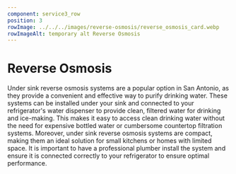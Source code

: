 ```yaml
---
component: service3_row
position: 3
rowImage: ../../../images/reverse-osmosis/reverse_osmosis_card.webp
rowImageAlt: temporary alt Reverse Osmosis
---
```

#  Reverse Osmosis

Under sink reverse osmosis systems are a popular option in San Antonio, as they provide a convenient and effective way to purify drinking water. These systems can be installed under your sink and connected to your refrigerator's water dispenser to provide clean, filtered water for drinking and ice-making. This makes it easy to access clean drinking water without the need for expensive bottled water or cumbersome countertop filtration systems. Moreover, under sink reverse osmosis systems are compact, making them an ideal solution for small kitchens or homes with limited space. It is important to have a professional plumber install the system and ensure it is connected correctly to your refrigerator to ensure optimal performance.
